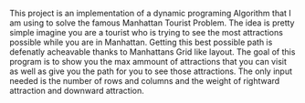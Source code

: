 This project is an implementation of a dynamic programing Algorithm that I am using to solve the famous Manhattan Tourist Problem.
The idea is pretty simple imagine you are a tourist who is trying to see the most attractions possible while you are in Manhattan. Getting this best possible path is defenatly acheavable thanks to Manhattans Grid like layout. The goal of this program is to show you the max ammount of attractions that you can visit as well as give you the path for you to see those attractions. The only input needed is the number of rows and columns and the weight of rightward attraction and downward attraction.
